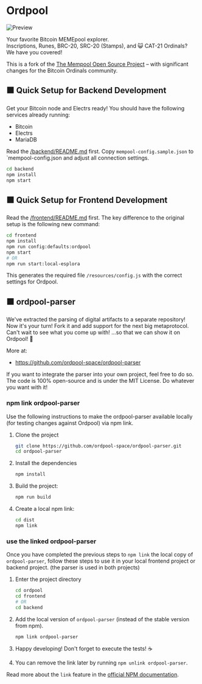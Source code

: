 # Ordpool

![Preview](frontend/src/resources/mempool-space-preview.png)

Your favorite Bitcoin MEMEpool explorer.  
Inscriptions, Runes, BRC-20, SRC-20 (Stamps), and 😺 CAT-21 Ordinals?  
We have you covered!  

This is a fork of the [The Mempool Open Source Project](https://github.com/mempool/mempool#the-mempool-open-source-project) – with significant changes for the Bitcoin Ordinals community.



## 🟧 Quick Setup for Backend Development

Get your Bitcoin node and Electrs ready!
You should have the following services already running:

- Bitcoin
- Electrs
- MariaDB

Read the [/backend/README.md](/backend/README.md) first.
Copy `mempool-config.sample.json` to `mempool-config.json and adjust all connection settings.

```sh
cd backend
npm install
npm start
```



## 🟧 Quick Setup for Frontend Development

Read the [/frontend/README.md](/frontend/README.md) first.
The key difference to the original setup is the following new command:


```sh
cd frontend
npm install
npm run config:defaults:ordpool
npm start 
# OR
npm run start:local-esplora
```

This generates the required file `/resources/config.js` with the correct settings for Ordpool.



## 🟧 ordpool-parser

We've extracted the parsing of digital artifacts to a separate repository! 
Now it's your turn! Fork it and add support for the next big metaprotocol.
Can't wait to see what you come up with! ...so that we can show it on Ordpool! 🧡

More at: 
* https://github.com/ordpool-space/ordpool-parser

If you want to integrate the parser into your own project, feel free to do so.
The code is 100% open-source and is under the MIT License.
Do whatever you want with it!

### npm link ordpool-parser

Use the following instructions to make the ordpool-parser available locally (for testing changes against Ordpool) via npm link.

1. Clone the project

   ```sh
   git clone https://github.com/ordpool-space/ordpool-parser.git
   cd ordpool-parser
   ```

2. Install the dependencies

   ```sh
   npm install
   ```

3. Build the project:

   ```sh
   npm run build
   ```

4. Create a local npm link:

   ```sh
   cd dist
   npm link
   ```

### use the linked ordpool-parser

Once you have completed the previous steps to `npm link` the local copy of `ordpool-parser`, 
follow these steps to use it in your local frontend project or backend project. (the parser is used in both projects)

1. Enter the project directory

   ```sh
   cd ordpool
   cd frontend
   # OR
   cd backend
   ```

2. Add the local version of `ordpool-parser` (instead of the stable version from npm).

   ```sh
   npm link ordpool-parser
   ```

3. Happy developing! Don't forget to execute the tests! ☕️

4. You can remove the link later by running `npm unlink ordpool-parser`.

Read more about the `link` feature in the [official NPM documentation](https://docs.npmjs.com/cli/link).

<!--


# The Mempool Open Source Project®

https://user-images.githubusercontent.com/93150691/226236121-375ea64f-b4a1-4cc0-8fad-a6fb33226840.mp4

<br>

Mempool is the fully-featured mempool visualizer, explorer, and API service running at [mempool.space](https://mempool.space/). 

It is an open-source project developed and operated for the benefit of the Bitcoin community, with a focus on the emerging transaction fee market that is evolving Bitcoin into a multi-layer ecosystem.

# Installation Methods

Mempool can be self-hosted on a wide variety of your own hardware, ranging from a simple one-click installation on a Raspberry Pi full-node distro all the way to a robust production instance on a powerful FreeBSD server. 

Most people should use a <a href="#one-click-installation">one-click install method</a>.

Other install methods are meant for developers and others with experience managing servers. If you want support for your own production instance of Mempool, or if you'd like to have your own instance of Mempool run by the mempool.space team on their own global ISP infrastructure—check out <a href="https://mempool.space/enterprise" target="_blank">Mempool Enterprise®</a>.

<a id="one-click-installation"></a>
## One-Click Installation

Mempool can be conveniently installed on the following full-node distros: 
- [Umbrel](https://github.com/getumbrel/umbrel)
- [RaspiBlitz](https://github.com/rootzoll/raspiblitz)
- [RoninDojo](https://code.samourai.io/ronindojo/RoninDojo)
- [myNode](https://github.com/mynodebtc/mynode)
- [StartOS](https://github.com/Start9Labs/start-os)
- [nix-bitcoin](https://github.com/fort-nix/nix-bitcoin/blob/a1eacce6768ca4894f365af8f79be5bbd594e1c3/examples/configuration.nix#L129)

**We highly recommend you deploy your own Mempool instance this way.** No matter which option you pick, you'll be able to get your own fully-sovereign instance of Mempool up quickly without needing to fiddle with any settings.

## Advanced Installation Methods

Mempool can be installed in other ways too, but we only recommend doing so if you're a developer, have experience managing servers, or otherwise know what you're doing.

- See the [`docker/`](./docker/) directory for instructions on deploying Mempool with Docker.
- See the [`backend/`](./backend/) and [`frontend/`](./frontend/) directories for manual install instructions oriented for developers.
- See the [`production/`](./production/) directory for guidance on setting up a more serious Mempool instance designed for high performance at scale.

-->
